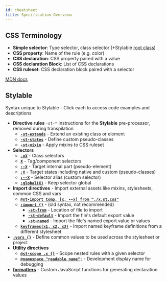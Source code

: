 ```yaml
---
id: cheatsheet
title: Specification Overview
---
```


## CSS Terminology

- **Simple selector**: Type selector, class selector (+Stylable [root class](../references/root.md))
- **CSS property**: Name of the rule (e.g. color)
- **CSS declaration**: CSS property paired with a value
- **CSS declaration Block**: List of CSS declarations
- **CSS ruleset**: CSS declaration block paired with a selector

[MDN docs](https://developer.mozilla.org/en-US/docs/Learn/CSS/Introduction_to_CSS/Syntax#CSS_Declarations)

## Stylable

Syntax unique to Stylable - Click each to access code examples and descriptions

- **Directive rules** `-st-*` Instructions for the **Stylable** pre-processor, removed during transpilation
  - [**`-st-extends`**](../references/extend-stylesheet.md) - Extend an existing class or element
  - [**`-st-states`**](../references/pseudo-classes.md) - Define custom pseudo-classes
  - [**`-st-mixin`**](../references/mixins.md) - Apply mixins to CSS ruleset
- **Selectors**
  - [**`.xX`**](../references/class-selectors.md) - Class selectors
  - [**`X`**](../references/tag-selectors.md) - Tag/component selectors
  - [**`::X`**](../references/pseudo-elements.md) - Target internal part (pseudo-element)
  - [**`:X`**](../references/pseudo-classes.md) - Target states including native and custom (pseudo-classes)
  - [**`:--X`**](../references/custom-selectors.md) - Selector alias (custom selector)
  - [**`:global(X)`**](../references/global-selectors.md) - Keep selector global
- **Import directives** - Import external assets like mixins, stylesheets, common CSS and vars
  - [**`@st-import Comp, [x, --x] from "./x.st.css"`**](../references/imports.md)
  - [**`:import {}`**](../references/imports.md) - (old syntax, not recommended)
    - [**`-st-from`**](../references/imports.md#import-syntax) - Location of file to import
    - [**`-st-default`**](../references/imports.md#import-the-default-export-of-a-local-reference-stylesheet-for-use-in-the-scoped-stylesheet) - Import the file's default export value
    - [**`-st-named`**](../references/imports.md#import-named-parts-from-a-local-stylesheet) - Import the file's named export value or values
  - [**`keyframes(x1, x2, x3)`**](../references/keyframes.md#imports-and-exports) - Import named keyframe definitions from a different stylesheet
- [**`:vars {}`**](../references/variables.md) - Define common values to be used across the stylesheet or project
- **Utility directives**
  - [**`@st-scope .x {}`**](../references/st-scope.md) - Scope nested rules with a given selector
  - [**`@namespace "readable name";`**](../references/namespace.md) - Development display name for debugging
- [**formatters**](../references/formatters.md) - Custom JavaScript functions for generating declaration values
